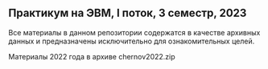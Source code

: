 ## Практикум на ЭВМ, I поток, 3 семестр, 2023

Все материалы в данном репозитории содержатся в качестве архивных данных и предназначены исключительно для ознакомительных целей.

Материалы 2022 года в архиве chernov2022.zip
